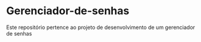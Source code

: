 # Gerenciador-de-senhas
Este repositório pertence ao projeto de desenvolvimento de um gerenciador de senhas 
